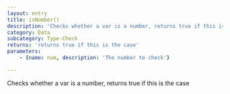 ```yaml
---
layout: entry
title: isNumber()
description: 'Checks whether a var is a number, returns true if this is the case'
category: Data
subcategory: Type-Check
returns: 'returns true if this is the case'
parameters:
    - {name: num, description: 'The number to check'}

---
```

Checks whether a var is a number, returns true if this is the case